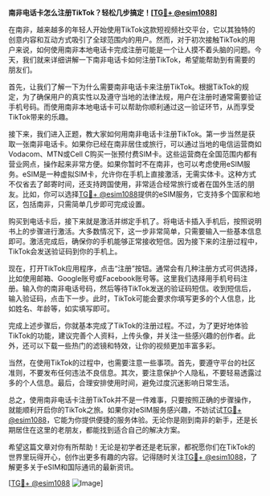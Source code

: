 **南非电话卡怎么注册TikTok？轻松几步搞定！[[TG💪+ @esim1088](https://t.me/s/esim1088)]**

在南非，越来越多的年轻人开始使用TikTok这款短视频社交平台，它以其独特的创意内容和互动方式吸引了全球范围内的用户。然而，对于初次接触TikTok的用户来说，如何使用南非本地电话卡完成注册可能是一个让人摸不着头脑的问题。今天，我们就来详细讲解一下南非电话卡如何注册TikTok，希望能帮助到有需要的朋友们。

首先，让我们了解一下为什么需要南非电话卡来注册TikTok。根据TikTok的规定，为了确保用户的真实性以及遵守当地的法律法规，用户在注册时通常需要验证手机号码。而使用南非本地电话卡可以帮助你顺利通过这一验证环节，从而享受TikTok带来的乐趣。

接下来，我们进入正题，教大家如何用南非电话卡注册TikTok。第一步当然是获取一张南非电话卡。如果你已经在南非居住或旅行，可以通过当地的电信运营商如Vodacom、MTN或Cell C购买一张预付费SIM卡。这些运营商在全国范围内都有营业网点，操作起来非常方便。如果你暂时不在南非，也可以考虑使用eSIM服务。eSIM是一种虚拟SIM卡，允许你在手机上直接激活，无需实体卡。这种方式不仅省去了邮寄时间，还支持跨国使用，非常适合经常旅行或者在国外生活的朋友。比如，你可以选择[TG💪+ @esim1088](https://t.me/s/esim1088)提供的eSIM服务，它支持多个国家和地区，包括南非，只需简单几步即可完成设置。

购买到电话卡后，接下来就是激活并绑定手机了。将电话卡插入手机后，按照说明书上的步骤进行激活。大多数情况下，这一步非常简单，只需要输入一些基本信息即可。激活完成后，确保你的手机能够正常接收短信。因为接下来的注册过程中，TikTok会发送验证码到你的手机上。

现在，打开TikTok应用程序，点击“注册”按钮。通常会有几种注册方式可供选择，比如使用邮箱、Google账号或Facebook账号等。这里我们选择用手机号码注册。输入你的南非电话号码，然后等待TikTok发送的验证码短信。收到短信后，输入验证码，点击下一步。此时，TikTok可能会要求你填写更多的个人信息，比如姓名、年龄等，如实填写即可。

完成上述步骤后，你就基本完成了TikTok的注册过程。不过，为了更好地体验TikTok的功能，建议完善个人资料，上传头像，并关注一些感兴趣的创作者。此外，还可以下载一些热门的滤镜和特效，让你的视频更加丰富多彩。

当然，在使用TikTok的过程中，也需要注意一些事项。首先，要遵守平台的社区准则，不要发布任何违法不良信息。其次，要注意保护个人隐私，不要轻易透露过多的个人信息。最后，合理安排使用时间，避免过度沉迷影响日常生活。

总之，使用南非电话卡注册TikTok并不是一件难事，只要按照正确的步骤操作，就能顺利开启你的TikTok之旅。如果你对eSIM服务感兴趣，不妨试试[TG💪+ @esim1088](https://t.me/s/esim1088)，它能为你提供便捷的服务体验。无论你是刚到南非的新手，还是长期居住在这里的老朋友，都能找到适合自己的解决方案。

希望这篇文章对你有所帮助！无论是初学者还是老玩家，都祝愿你们在TikTok的世界里玩得开心，创作出更多有趣的内容。记得随时关注[TG💪+ @esim1088](https://t.me/s/esim1088)，了解更多关于eSIM和国际通讯的最新资讯。

[[TG💪+ @esim1088](https://t.me/s/esim1088) ![Image](https://i.postimg.cc/4NQfJmqS/Snipaste-2025-05-13-00-14-12.png)]